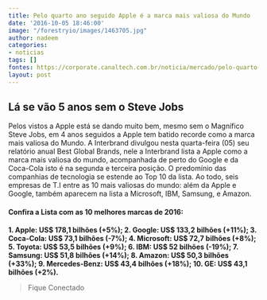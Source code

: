 ```yaml
---
title: Pelo quarto ano seguido Apple é a marca mais valiosa do Mundo
date: '2016-10-05 18:46:00'
image: "/forestryio/images/1463705.jpg"
author: nadeem
categories:
- noticias
tags: []
fontes: https://corporate.canaltech.com.br/noticia/mercado/pelo-quarto-ano-seguido-apple-e-a-marca-mais-valiosa-do-mundo-81599/
layout: post
---
```

## Lá se vão 5 anos sem o Steve Jobs
Pelos vistos a Apple está se dando muito bem, mesmo sem o Magnífico Steve Jobs, em 4 anos seguidos a Apple tem batido recorde como a marca mais valiosa do Mundo.
A Interbrand divulgou nesta quarta-feira (05) seu relatório anual Best Global Brands, nele a Interbrand lista a Apple como a marca mais valiosa do mundo, acompanhada de perto do Google e da Coca-Cola isto é na segunda e terceira posição.
O predomínio das companhias de tecnologia se estende ao Top 10 da lista. Ao todo, seis empresas de T.I entre as 10 mais valiosas do mundo: além da Apple e Google, também aparecem na lista a Microsoft, IBM, Samsung, e Amazon.

####  Confira a Lista com as 10 melhores marcas de 2016:

**1. Apple: US$ 178,1 bilhões (+5%);
2. Google: US$ 133,2 bilhões (+11%);
3. Coca-Cola: US$ 73,1 bilhões (-7%);
4. Microsoft: US$ 72,7 bilhões (+8%);
5. Toyota: US$ 53,5 bilhões (+9%);
6. IBM: US$ 52 bilhões (-19%);
7. Samsung: US$ 51,8 bilhões (+14%);
8. Amazon: US$ 50,3 bilhões (+33%);
9. Mercedes-Benz: US$ 43,4 bilhões (+18%);
10. GE: US$ 43,1 bilhões (+2%).**

> Fique Conectado